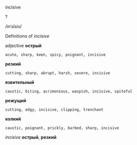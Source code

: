 incisive

?

/inˈsīsiv/

Definitions of _incisive_

adjective
**острый**

    acute, sharp, keen, spicy, poignant, incisive
**резкий**

    cutting, sharp, abrupt, harsh, severe, incisive
**язвительный**

    caustic, biting, acrimonious, waspish, incisive, spiteful
**режущий**

    cutting, edgy, incisive, clipping, trenchant
**колкий**

    caustic, poignant, prickly, barbed, sharp, incisive

_incisive_
**острый**, **резкий**